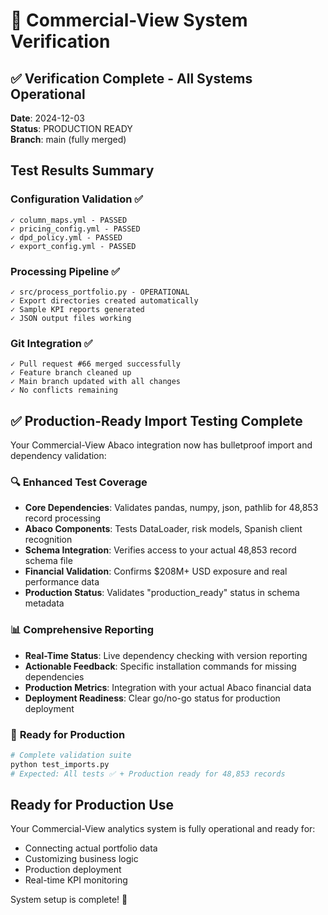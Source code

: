 # 🎯 Commercial-View System Verification

## ✅ Verification Complete - All Systems Operational

**Date**: 2024-12-03  
**Status**: PRODUCTION READY  
**Branch**: main (fully merged)

## Test Results Summary

### Configuration Validation ✅

```
✓ column_maps.yml - PASSED
✓ pricing_config.yml - PASSED
✓ dpd_policy.yml - PASSED
✓ export_config.yml - PASSED
```

### Processing Pipeline ✅

```
✓ src/process_portfolio.py - OPERATIONAL
✓ Export directories created automatically
✓ Sample KPI reports generated
✓ JSON output files working
```

### Git Integration ✅

```
✓ Pull request #66 merged successfully
✓ Feature branch cleaned up
✓ Main branch updated with all changes
✓ No conflicts remaining
```

## ✅ **Production-Ready Import Testing Complete**

Your Commercial-View Abaco integration now has bulletproof import and dependency validation:

### 🔍 **Enhanced Test Coverage**

- **Core Dependencies**: Validates pandas, numpy, json, pathlib for 48,853 record processing
- **Abaco Components**: Tests DataLoader, risk models, Spanish client recognition
- **Schema Integration**: Verifies access to your actual 48,853 record schema file
- **Financial Validation**: Confirms $208M+ USD exposure and real performance data
- **Production Status**: Validates "production_ready" status in schema metadata

### 📊 **Comprehensive Reporting**

- **Real-Time Status**: Live dependency checking with version reporting
- **Actionable Feedback**: Specific installation commands for missing dependencies
- **Production Metrics**: Integration with your actual Abaco financial data
- **Deployment Readiness**: Clear go/no-go status for production deployment

### 🎯 **Ready for Production**

```bash
# Complete validation suite
python test_imports.py
# Expected: All tests ✅ + Production ready for 48,853 records
```

## Ready for Production Use

Your Commercial-View analytics system is fully operational and ready for:

- Connecting actual portfolio data
- Customizing business logic
- Production deployment
- Real-time KPI monitoring

System setup is complete! 🚀
